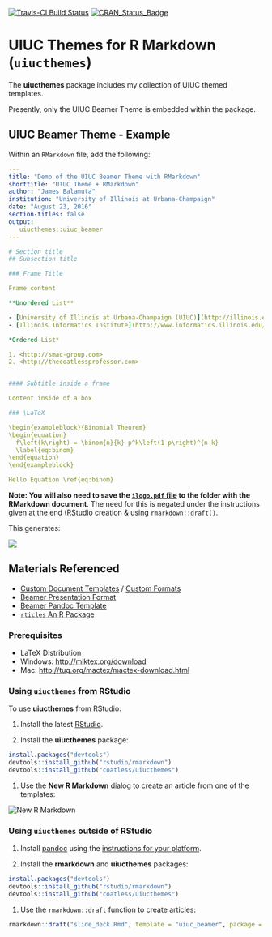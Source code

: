 
[![Travis-CI Build Status](https://travis-ci.org/coatless/uiucthemes.svg?branch=master)](https://travis-ci.org/coatless/uiucthemes) [![CRAN\_Status\_Badge](http://www.r-pkg.org/badges/version/uiucthemes)](https://cran.r-project.org/package=uiucthemes)

UIUC Themes for R Markdown (`uiucthemes`)
=========================================

The **uiucthemes** package includes my collection of UIUC themed templates.

Presently, only the UIUC Beamer Theme is embedded within the package.

UIUC Beamer Theme - Example
---------------------------

Within an `RMarkdown` file, add the following:

``` yaml
---
title: "Demo of the UIUC Beamer Theme with RMarkdown"
shorttitle: "UIUC Theme + RMarkdown"
author: "James Balamuta"
institution: "University of Illinois at Urbana-Champaign"
date: "August 23, 2016"
section-titles: false
output: 
   uiucthemes::uiuc_beamer
---

# Section title     
## Subsection title 

### Frame Title

Frame content 

**Unordered List**

- [University of Illinois at Urbana-Champaign (UIUC)](http://illinois.edu)
- [Illinois Informatics Institute](http://www.informatics.illinois.edu/)

*Ordered List*

1. <http://smac-group.com>
2. <http://thecoatlessprofessor.com>


#### Subtitle inside a frame

Content inside of a box 

### \LaTeX

\begin{exampleblock}{Binomial Theorem}
\begin{equation} 
  f\left(k\right) = \binom{n}{k} p^k\left(1-p\right)^{n-k}
  \label{eq:binom}
\end{equation} 
\end{exampleblock}

Hello Equation \ref{eq:binom}
```

**Note: You will also need to save the [`ilogo.pdf` file](https://github.com/coatless/uiucthemes/blob/master/inst/rmarkdown/templates/uiuc_beamer/skeleton/ilogo.pdf) to the folder with the RMarkdown document**. The need for this is negated under the instructions given at the end (RStudio creation & using `rmarkdown::draft()`.

This generates:

![](uiuc_beamer_slide_example.png)

Materials Referenced
--------------------

-   [Custom Document Templates](http://rmarkdown.rstudio.com/developer_document_templates.html) / [Custom Formats](http://rmarkdown.rstudio.com/developer_custom_formats.html)
-   [Beamer Presentation Format](http://rmarkdown.rstudio.com/beamer_presentation_format.html)
-   [Beamer Pandoc Template](https://github.com/jgm/pandoc-templates/blob/master/default.beamer)
-   [`rticles` An R Package](https://github.com/rstudio/rticles)

### Prerequisites

-   LaTeX Distribution
-   Windows: <http://miktex.org/download>
-   Mac: <http://tug.org/mactex/mactex-download.html>

### Using `uiucthemes` from RStudio

To use **uiucthemes** from RStudio:

1.  Install the latest [RStudio](http://www.rstudio.com/products/rstudio/download/).

2.  Install the **uiucthemes** package:

``` r
install.packages("devtools")
devtools::install_github("rstudio/rmarkdown")
devtools::install_github("coatless/uiucthemes")
```

1.  Use the **New R Markdown** dialog to create an article from one of the templates:

![New R Markdown](uiucthemes.png)

### Using `uiucthemes` outside of RStudio

1.  Install [pandoc](http://johnmacfarlane.net/pandoc/) using the [instructions for your platform](https://github.com/rstudio/rmarkdown/blob/master/PANDOC.md).

2.  Install the **rmarkdown** and **uiucthemes** packages:

``` r
install.packages("devtools")
devtools::install_github("rstudio/rmarkdown")
devtools::install_github("coatless/uiucthemes")
```

1.  Use the `rmarkdown::draft` function to create articles:

``` r
rmarkdown::draft("slide_deck.Rmd", template = "uiuc_beamer", package = "uiucthemes")
```

